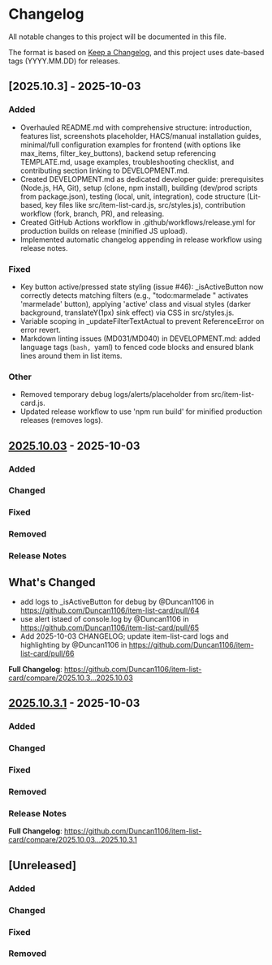 # Changelog

All notable changes to this project will be documented in this file.

The format is based on [Keep a Changelog](https://keepachangelog.com/en/1.0.0/), and this project uses date-based tags (YYYY.MM.DD) for releases.

## [2025.10.3] - 2025-10-03

### Added
- Overhauled README.md with comprehensive structure: introduction, features list, screenshots placeholder, HACS/manual installation guides, minimal/full configuration examples for frontend (with options like max_items, filter_key_buttons), backend setup referencing TEMPLATE.md, usage examples, troubleshooting checklist, and contributing section linking to DEVELOPMENT.md.
- Created DEVELOPMENT.md as dedicated developer guide: prerequisites (Node.js, HA, Git), setup (clone, npm install), building (dev/prod scripts from package.json), testing (local, unit, integration), code structure (Lit-based, key files like src/item-list-card.js, src/styles.js), contribution workflow (fork, branch, PR), and releasing.
- Created GitHub Actions workflow in .github/workflows/release.yml for production builds on release (minified JS upload).
- Implemented automatic changelog appending in release workflow using release notes.

### Fixed
- Key button active/pressed state styling (issue #46): _isActiveButton now correctly detects matching filters (e.g., "todo:marmelade " activates 'marmelade' button), applying 'active' class and visual styles (darker background, translateY(1px) sink effect) via CSS in src/styles.js.
- Variable scoping in _updateFilterTextActual to prevent ReferenceError on error revert.
- Markdown linting issues (MD031/MD040) in DEVELOPMENT.md: added language tags (```bash, ```yaml) to fenced code blocks and ensured blank lines around them in list items.

### Other
- Removed temporary debug logs/alerts/placeholder from src/item-list-card.js.
- Updated release workflow to use 'npm run build' for minified production releases (removes logs).

## [2025.10.03] - 2025-10-03

### Added

### Changed

### Fixed

### Removed

[2025.10.03]: https://github.com/Duncan1106/item-list-card/releases/tag/2025.10.03

### Release Notes
## What's Changed
* add logs to _isActiveButton for debug by @Duncan1106 in https://github.com/Duncan1106/item-list-card/pull/64
* use alert istaed of console.log by @Duncan1106 in https://github.com/Duncan1106/item-list-card/pull/65
* Add 2025-10-03 CHANGELOG; update item-list-card logs and highlighting by @Duncan1106 in https://github.com/Duncan1106/item-list-card/pull/66


**Full Changelog**: https://github.com/Duncan1106/item-list-card/compare/2025.10.3...2025.10.03

## [2025.10.3.1] - 2025-10-03

### Added

### Changed

### Fixed

### Removed

[2025.10.3.1]: https://github.com/Duncan1106/item-list-card/releases/tag/2025.10.3.1

### Release Notes
**Full Changelog**: https://github.com/Duncan1106/item-list-card/compare/2025.10.03...2025.10.3.1

## [Unreleased]

### Added

### Changed

### Fixed

### Removed

[2025.10.03]: https://github.com/Duncan1106/item-list-card/releases/tag/2025.10.03

